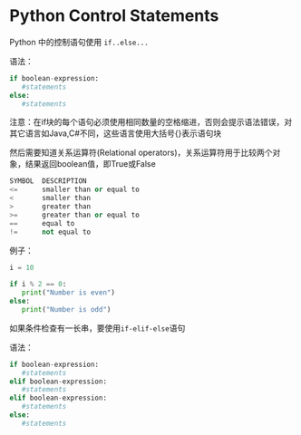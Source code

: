 # Python Control Statements

Python 中的控制语句使用 `if..else...`

语法：
```python
if boolean-expression:
   #statements
else:
   #statements
```
注意：在if块的每个语句必须使用相同数量的空格缩进，否则会提示语法错误，对其它语言如Java,C#不同，这些语言使用大括号{}表示语句块

然后需要知道关系运算符(Relational operators)，关系运算符用于比较两个对象，结果返回boolean值，即True或False


```python
SYMBOL	DESCRIPTION
<=   	smaller than or equal to
< 	    smaller than
> 	    greater than
>= 	    greater than or equal to
== 	    equal to
!= 	    not equal to
```


例子：
```python
i = 10
 
if i % 2 == 0:
   print("Number is even")
else:
   print("Number is odd")
```


如果条件检查有一长串，要使用`if-elif-else`语句

语法：
```python
if boolean-expression:
   #statements
elif boolean-expression:
   #statements
elif boolean-expression:
   #statements
else:
   #statements
```






